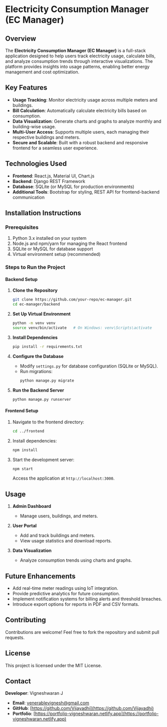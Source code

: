 # Electricity Consumption Manager (EC Manager)

## Overview  
The **Electricity Consumption Manager (EC Manager)** is a full-stack application designed to help users track electricity usage, calculate bills, and analyze consumption trends through interactive visualizations. The platform provides insights into usage patterns, enabling better energy management and cost optimization.

## Key Features  
- **Usage Tracking**: Monitor electricity usage across multiple meters and buildings.  
- **Bill Calculation**: Automatically calculate electricity bills based on consumption.  
- **Data Visualization**: Generate charts and graphs to analyze monthly and building-wise usage.  
- **Multi-User Access**: Supports multiple users, each managing their respective buildings and meters.  
- **Secure and Scalable**: Built with a robust backend and responsive frontend for a seamless user experience.  

## Technologies Used  
- **Frontend**: React.js, Material UI, Chart.js  
- **Backend**: Django REST Framework  
- **Database**: SQLite (or MySQL for production environments)  
- **Additional Tools**: Bootstrap for styling, REST API for frontend-backend communication  

## Installation Instructions  

### Prerequisites  
1. Python 3.x installed on your system  
2. Node.js and npm/yarn for managing the React frontend  
3. SQLite or MySQL for database support  
4. Virtual environment setup (recommended)

### Steps to Run the Project  

#### Backend Setup  
1. **Clone the Repository**  
   ```bash  
   git clone https://github.com/your-repo/ec-manager.git  
   cd ec-manager/backend  
   ```  

2. **Set Up Virtual Environment**  
   ```bash  
   python -m venv venv  
   source venv/bin/activate   # On Windows: venv\Scripts\activate  
   ```  

3. **Install Dependencies**  
   ```bash  
   pip install -r requirements.txt  
   ```  

4. **Configure the Database**  
   - Modify `settings.py` for database configuration (SQLite or MySQL).  
   - Run migrations:  
     ```bash  
     python manage.py migrate  
     ```  

5. **Run the Backend Server**  
   ```bash  
   python manage.py runserver  
   ```  

#### Frontend Setup  
1. Navigate to the frontend directory:  
   ```bash  
   cd ../frontend  
   ```  

2. Install dependencies:  
   ```bash  
   npm install  
   ```  

3. Start the development server:  
   ```bash  
   npm start  
   ```  
   Access the application at `http://localhost:3000`.

## Usage  
1. **Admin Dashboard**  
   - Manage users, buildings, and meters.  

2. **User Portal**  
   - Add and track buildings and meters.  
   - View usage statistics and download reports.  

3. **Data Visualization**  
   - Analyze consumption trends using charts and graphs.  

## Future Enhancements  
- Add real-time meter readings using IoT integration.  
- Provide predictive analytics for future consumption.  
- Implement notification systems for billing alerts and threshold breaches.  
- Introduce export options for reports in PDF and CSV formats.  

## Contributing  
Contributions are welcome! Feel free to fork the repository and submit pull requests.  

## License  
This project is licensed under the MIT License.  

## Contact  
**Developer**: Vigneshwaran J  
- **Email**: [venerablevignesh@gmail.com](mailto:venerablevignesh@gmail.com)  
- **GitHub**: [https://github.com/Vijayadhi](https://github.com/Vijayadhi)
- **Portfolio**: [https://portfolio-vigneshwaran.netlify.app](https://portfolio-vigneshwaran.netlify.app)
